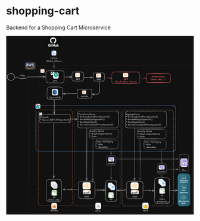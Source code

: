 # shopping-cart
Backend for a Shopping Cart Microservice

![Architecture](https://github.com/willrockoliv/shopping-cart/blob/main/docs/architecture.png)